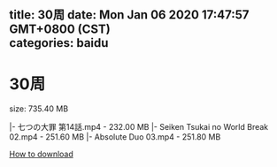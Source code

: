 
title: 30周
date: Mon Jan 06 2020 17:47:57 GMT+0800 (CST)    
categories: baidu
---

# 30周
size: 735.40 MB
 
 
|- 七つの大罪 第14話.mp4 - 232.00 MB
|- Seiken Tsukai no World Break 02.mp4 - 251.60 MB
|- Absolute Duo 03.mp4 - 251.80 MB

[How to download](https://bpcam.bemobtrk.com/go/2ceec3aa-1ca2-46d6-b9ff-aaa5c184517c?jno=3432)